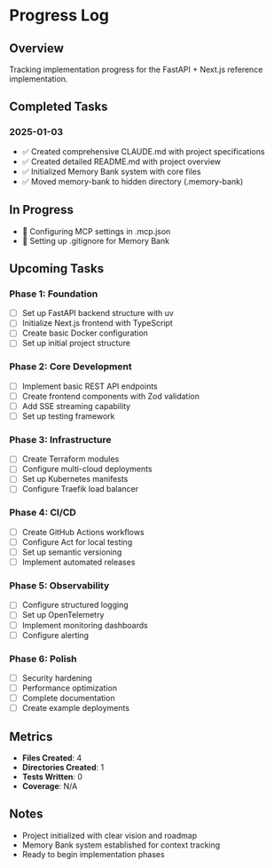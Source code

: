 # Progress Log

## Overview
Tracking implementation progress for the FastAPI + Next.js reference implementation.

## Completed Tasks

### 2025-01-03
- ✅ Created comprehensive CLAUDE.md with project specifications
- ✅ Created detailed README.md with project overview
- ✅ Initialized Memory Bank system with core files
- ✅ Moved memory-bank to hidden directory (.memory-bank)

## In Progress
- 🔄 Configuring MCP settings in .mcp.json
- 🔄 Setting up .gitignore for Memory Bank

## Upcoming Tasks

### Phase 1: Foundation
- [ ] Set up FastAPI backend structure with uv
- [ ] Initialize Next.js frontend with TypeScript
- [ ] Create basic Docker configuration
- [ ] Set up initial project structure

### Phase 2: Core Development
- [ ] Implement basic REST API endpoints
- [ ] Create frontend components with Zod validation
- [ ] Add SSE streaming capability
- [ ] Set up testing framework

### Phase 3: Infrastructure
- [ ] Create Terraform modules
- [ ] Configure multi-cloud deployments
- [ ] Set up Kubernetes manifests
- [ ] Configure Traefik load balancer

### Phase 4: CI/CD
- [ ] Create GitHub Actions workflows
- [ ] Configure Act for local testing
- [ ] Set up semantic versioning
- [ ] Implement automated releases

### Phase 5: Observability
- [ ] Configure structured logging
- [ ] Set up OpenTelemetry
- [ ] Implement monitoring dashboards
- [ ] Configure alerting

### Phase 6: Polish
- [ ] Security hardening
- [ ] Performance optimization
- [ ] Complete documentation
- [ ] Create example deployments

## Metrics
- **Files Created**: 4
- **Directories Created**: 1
- **Tests Written**: 0
- **Coverage**: N/A

## Notes
- Project initialized with clear vision and roadmap
- Memory Bank system established for context tracking
- Ready to begin implementation phases